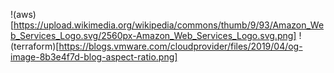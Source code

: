 !(aws)[https://upload.wikimedia.org/wikipedia/commons/thumb/9/93/Amazon_Web_Services_Logo.svg/2560px-Amazon_Web_Services_Logo.svg.png]
!(terraform)[https://blogs.vmware.com/cloudprovider/files/2019/04/og-image-8b3e4f7d-blog-aspect-ratio.png]
